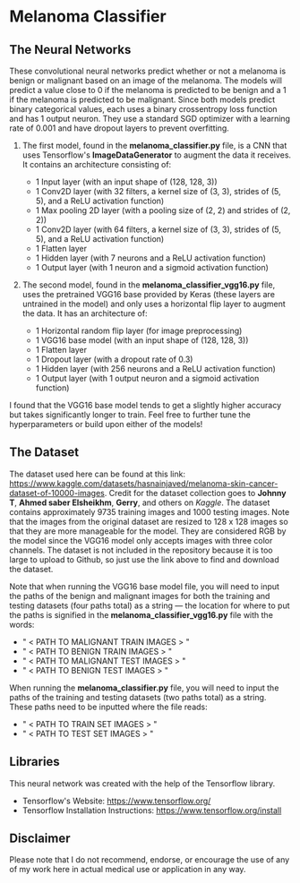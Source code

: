 # Melanoma Classifier

## The Neural Networks
These convolutional neural networks predict whether or not a melanoma is benign or malignant based on an image of the melanoma. The models will predict a value close to 0 if the melanoma is predicted to be benign and a 1 if the melanoma is predicted to be malignant. Since both models predict binary categorical values, each uses a binary crossentropy loss function and has 1 output neuron. They use a standard SGD optimizer with a learning rate of 0.001 and have dropout layers to prevent overfitting.

1. The first model, found in the **melanoma_classifier.py** file, is a CNN that uses Tensorflow's **ImageDataGenerator** to augment the data it receives. It contains an architecture consisting of:
    - 1 Input layer (with an input shape of (128, 128, 3))
    - 1 Conv2D layer (with 32 filters, a kernel size of (3, 3), strides of (5, 5), and a ReLU activation function)
    - 1 Max pooling 2D layer (with a pooling size of (2, 2) and strides of (2, 2))
    - 1 Conv2D layer (with 64 filters, a kernel size of (3, 3), strides of (5, 5), and a ReLU activation function)
    - 1 Flatten layer
    - 1 Hidden layer (with 7 neurons and a ReLU activation function)
    - 1 Output layer (with 1 neuron and a sigmoid activation function)

2. The second model, found in the **melanoma_classifier_vgg16.py** file, uses the pretrained VGG16 base provided by Keras (these layers are untrained in the model) and only uses a horizontal flip layer to augment the data. It has an architecture of:
    - 1 Horizontal random flip layer (for image preprocessing)
    - 1 VGG16 base model (with an input shape of (128, 128, 3))
    - 1 Flatten layer
    - 1 Dropout layer (with a dropout rate of 0.3)
    - 1 Hidden layer (with 256 neurons and a ReLU activation function)
    - 1 Output layer (with 1 output neuron and a sigmoid activation function)

I found that the VGG16 base model tends to get a slightly higher accuracy but takes significantly longer to train. Feel free to further tune the hyperparameters or build upon either of the models!

## The Dataset
The dataset used here can be found at this link: https://www.kaggle.com/datasets/hasnainjaved/melanoma-skin-cancer-dataset-of-10000-images. Credit for the dataset collection goes to **Johnny T**, **Ahmed saber Elsheikhm**, **Gerry**, and others on *Kaggle*. The dataset contains approximately 9735 training images and 1000 testing images. Note that the images from the original dataset are resized to 128 x 128 images so that they are more manageable for the model. They are considered RGB by the model since the VGG16 model only accepts images with three color channels. The dataset is not included in the repository because it is too large to upload to Github, so just use the link above to find and download the dataset.

Note that when running the VGG16 base model file, you will need to input the paths of the benign and malignant images for both the training and testing datasets (four paths total) as a string — the location for where to put the paths is signified in the **melanoma_classifier_vgg16.py** file with the words: 
- " < PATH TO MALIGNANT TRAIN IMAGES > " 
- " < PATH TO BENIGN TRAIN IMAGES > " 
- " < PATH TO MALIGNANT TEST IMAGES > " 
- " < PATH TO BENIGN TEST IMAGES > " 

When running the **melanoma_classifier.py** file, you will need to input the paths of the training and testing datasets (two paths total) as a string. These paths need to be inputted where the file reads:
- " < PATH TO TRAIN SET IMAGES > " 
- " < PATH TO TEST SET IMAGES > " 

## Libraries
This neural network was created with the help of the Tensorflow library.
- Tensorflow's Website: https://www.tensorflow.org/
- Tensorflow Installation Instructions: https://www.tensorflow.org/install

## Disclaimer
Please note that I do not recommend, endorse, or encourage the use of any of my work here in actual medical use or application in any way. 
